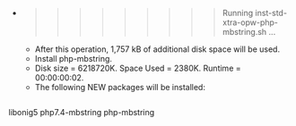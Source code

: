 * >>>>>>>>> Running inst-std-xtra-opw-php-mbstring.sh ...
  * After this operation, 1,757 kB of additional disk space will be used.
  * Install php-mbstring.
  * Disk size = 6218720K. Space Used = 2380K. Runtime = 00:00:00:02.
  * The following NEW packages will be installed:
  ```bash
libonig5 php7.4-mbstring php-mbstring
  ```
